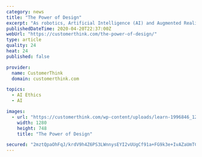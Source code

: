 ```yaml
---
category: news
title: "The Power of Design"
excerpt: "As robotics, Artificial Intelligence (AI) and Augmented Reality (AR ... Good design provides the clarity and transparency that governments thrive on to successfully support the populations they serve. Ethics in Design The role ethics plays within design is critical. Ethical transparency in the use of source material ensures creative work ..."
publishedDateTime: 2020-04-20T22:37:00Z
webUrl: "https://customerthink.com/the-power-of-design/"
type: article
quality: 24
heat: 24
published: false

provider:
  name: CustomerThink
  domain: customerthink.com

topics:
  - AI Ethics
  - AI

images:
  - url: "https://customerthink.com/wp-content/uploads/learn-1996846_1280-pixabay-innovation-ideas-analytics-1.jpg"
    width: 1280
    height: 748
    title: "The Power of Design"

secured: "2mztQpaOhFqJ/krdV9h4Z6PS3LWnnysEYI2vUUgCf91a+FG9k3e+IvAZaUmTCeVyjUTGR+QRBJje74pRBubDCSQc8Kq77pmvUjn7UrCQbmxRgUwQ/61Ez3yRjE+I3rIpVTWlLihZhGofu6EoRhkPn74n7DUcYEqhfFXVxfstYwkJ+ZlPz+Nk4IIwbkSYBKVPEXMeHsvwE6gqY5hBuawcIm/vhnNd0OKNGFIYuTmvPITHS6S5VD1shB3p3d7/F++buH/MXZaMRPpFEPrIgp3FS8OCewxHcjD/3UvI20QDD9XREvQZTMQfkiRykpi1X8MR;hYstQUDz9uMpYJVKt/B2hA=="
---
```


